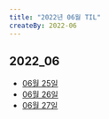 ```yaml
---
title: "2022년 06월 TIL"
createBy: 2022-06
---
```


## 2022_06
- [06월 25일](/sdhs/2206/220625.md)
- [06월 26일](/sdhs/2206/220626.md)
- [06월 27일](/sdhs/2206/220627.md)

